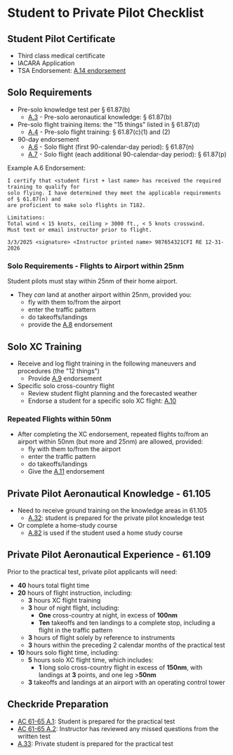 # Student to Private Pilot Checklist

## Student Pilot Certificate

- Third class medical certificate
- IACARA Application
- TSA Endorsement: [A.14 endorsement](/_references/AC-61-65/A.14)

## Solo Requirements

- Pre-solo knowledge test per § 61.87(b)
  - [A.3](/_references/AC-61-65/A.3) - Pre-solo aeronautical knowledge: § 61.87(b)
- Pre-solo flight training items: the "15 things" listed in § 61.87(d)
  - [A.4](/_references/AC-61-65/A.4) - Pre-solo flight training: § 61.87(c)(1) and (2)
- 90-day endorsement
  - [A.6](/_references/AC-61-65/A.6) - Solo flight (first 90-calendar-day period): § 61.87(n)
  - [A.7](/_references/AC-61-65/A.7) - Solo flight (each additional 90-calendar-day period): § 61.87(p)

Example A.6 Endorsement:

```
I certify that <student first + last name> has received the required training to qualify for
solo flying. I have determined they meet the applicable requirements of § 61.87(n) and
are proficient to make solo flights in T182.

Limitations:
Total wind < 15 knots, ceiling > 3000 ft., < 5 knots crosswind.
Must text or email instructor prior to flight.

3/3/2025 <signature> <Instructor printed name> 987654321CFI RE 12-31-2026
```

### Solo Requirements - Flights to Airport within 25nm

Student pilots must stay within 25nm of their home airport.

- They _can_ land at another airport within 25nm, provided you:
  - fly with them to/from the airport
  - enter the traffic pattern
  - do takeoffs/landings
  - provide the [A.8](/_references/AC-61-65/A.8) endorsement

## Solo XC Training

- Receive and log flight training in the following maneuvers and procedures (the "12 things")
  - Provide [A.9](/_references/AC-61-65/A.9) endorsement
- Specific solo cross-country flight
  - Review student flight planning and the forecasted weather
  - Endorse a student for a specific solo XC flight: [A.10](/_references/AC-61-65/A.10)

### Repeated Flights within 50nm

- After completing the XC endorsement, repeated flights to/from an airport within 50nm (but more and 25nm) are allowed, provided:
  - fly with them to/from the airport
  - enter the traffic pattern
  - do takeoffs/landings
  - Give the [A.11](/_references/AC-61-65/A.11) endorsement

## Private Pilot Aeronautical Knowledge - 61.105

- Need to receive ground training on the knowledge areas in 61.105
  - [A.32](/_references/AC-61-65/A.32): student is prepared for the private pilot knowledge test
- Or complete a home-study course
  - [A.82](/_references/AC-61-65/A.82) is used if the student used a home study course

## Private Pilot Aeronautical Experience - 61.109

Prior to the practical test, private pilot applicants will need:

- **40** hours total flight time
- **20** hours of flight instruction, including:
  - **3** hours XC flight training
  - **3** hour of night flight, including:
    - **One** cross-country at night, in excess of **100nm**
    - **Ten** takeoffs and ten landings to a complete stop, including a flight in the traffic pattern
  - **3** hours of flight solely by reference to instruments
  - **3** hours within the preceding 2 calendar months of the practical test
- **10** hours solo flight time, including:
  - **5** hours solo XC flight time, which includes:
    - **1** long solo cross-country flight in excess of **150nm**, with landings at **3** points, and one leg &gt;**50nm**
  - **3** takeoffs and landings at an airport with an operating control tower

## Checkride Preparation

- [AC 61-65 A.1](/_references/AC-61-65/A.1): Student is prepared for the practical test
- [AC 61-65 A.2](/_references/AC-61-65/A.2): Instructor has reviewed any missed questions from the written test
- [A.33](/_references/AC-61-65/A.33): Private student is prepared for the practical test
